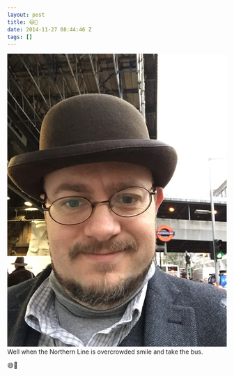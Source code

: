 ```yaml
---
layout: post
title: 😄🚌
date: 2014-11-27 08:44:46 Z
tags: []
---
```

![](/media/2014/11/103711108734.jpg)
Well when the Northern Line is overcrowded smile and take the bus.

😄🚌
